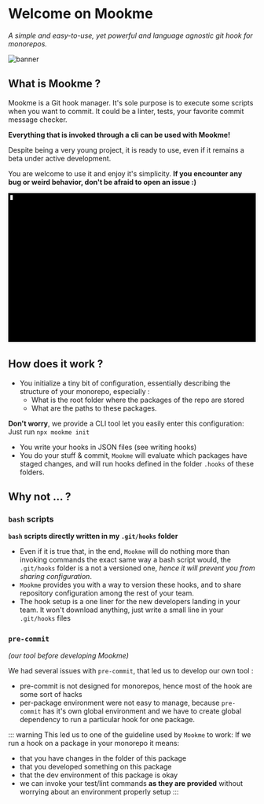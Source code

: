 # Welcome on Mookme

*A simple and easy-to-use, yet powerful and language agnostic git hook for monorepos.*

<img src="banner.png" alt="banner"/>

## What is Mookme ?

Mookme is a Git hook manager. It's sole purpose is to execute some scripts when you want to commit. It could be a
linter, tests, your favorite commit message checker.

**Everything that is invoked through a cli can be used with Mookme!**

Despite being a very young project, it is ready to use, even if it remains a beta under active development.

You are welcome to use it and enjoy it's simplicity.
**If you encounter any bug or weird behavior, don't be afraid to open an issue :)**

<img src="demo.gif" alt="A fresh look at your new git hooks ;)" width="600"/>

## How does it work ?

- You initialize a tiny bit of configuration, essentially describing the structure of your monorepo, especially :
  - What is the root folder where the packages of the repo are stored
  - What are the paths to these packages.

**Don't worry**, we provide a CLI tool let you easily enter this configuration: Just run `npx mookme init`

- You write your hooks in JSON files (see writing hooks)
- You do your stuff & commit, `Mookme` will evaluate which packages have staged changes, and will run hooks defined in
the folder `.hooks` of these folders.

## Why not ... ?

### `bash` scripts

**`bash` scripts directly written in my `.git/hooks` folder**

- Even if it is true that, in the end, `Mookme` will do nothing more than invoking commands the exact same way a bash
script would, the `.git/hooks` folder is a not a versioned one, *hence it will prevent you from sharing configuration*.
- `Mookme` provides you with a way to version these hooks, and to share repository configuration among the rest of your team.
- The hook setup is a one liner for the new developers landing in your team. It won't download anything, just write a
small line in your `.git/hooks` files

### `pre-commit`

*(our tool before developing Mookme)*

We had several issues with `pre-commit`, that led us to develop our own tool :

- pre-commit is not designed for monorepos, hence most of the hook are some sort of hacks
- per-package environment were not easy to manage, because `pre-commit` has it's own global environment and we have to
create global dependency to run a particular hook for one package.

::: warning
This led us to one of the guideline used by `Mookme` to work:
If we run a hook on a package in your monorepo it means:

- that you have changes in the folder of this package
- that you developed something on this package
- that the dev environment of this package is okay
- we can invoke your test/lint commands **as they are provided** without worrying about an environment
properly setup
:::
